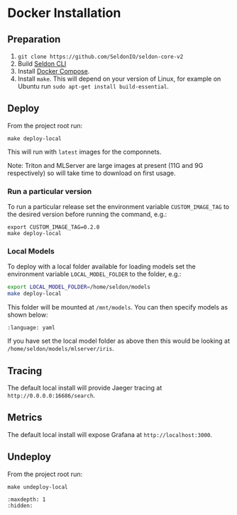 # Docker Installation

## Preparation

 1. `git clone https://github.com/SeldonIO/seldon-core-v2`
 2. Build [Seldon CLI](../cli.md)
 3. Install [Docker Compose](https://docs.docker.com/compose/install/).
 4. Install `make`. This will depend on your version of Linux, for example on Ubuntu run `sudo apt-get install build-essential`.


## Deploy

From the project root run:

```
make deploy-local
```

This will run with `latest` images for the componnets.

Note: Triton and MLServer are large images at present (11G and 9G respectively) so will take time to download on first usage.

### Run a particular version

To run a particular release set the environment variable `CUSTOM_IMAGE_TAG` to the desired version before running the command, e.g.:

```
export CUSTOM_IMAGE_TAG=0.2.0
make deploy-local
```

### Local Models

To deploy with a local folder available for loading models set the environment variable `LOCAL_MODEL_FOLDER` to the folder, e.g.:

```bash
export LOCAL_MODEL_FOLDER=/home/seldon/models
make deploy-local
```

This folder will be mounted at `/mnt/models`. You can then specify models as shown below:

```{literalinclude} ../../../../../samples/models/sklearn-iris-local.yaml 
:language: yaml
```

If you have set the local model folder as above then this would be looking at `/home/seldon/models/mlserver/iris`.

## Tracing

The default local install will provide Jaeger tracing at `http://0.0.0.0:16686/search`.

## Metrics

The default local install will expose Grafana at `http://localhost:3000`.

## Undeploy

From the project root run:

```
make undeploy-local
```


```{toctree}
:maxdepth: 1
:hidden:

```
